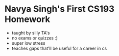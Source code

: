 # Navya Singh's First CS193 Homework
- taught by silly TA's
- no exams or quizzes :)
- super low stress
- teaches gaps that'll be useful for a career in cs

